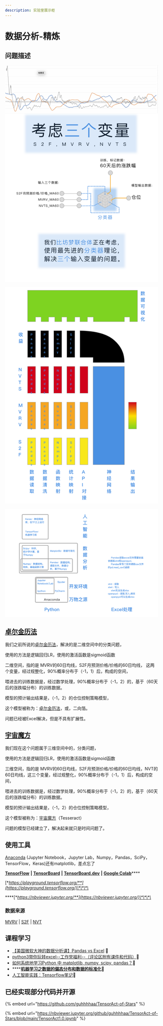 ```yaml
---
description: 实验室展示柜
---
```


# 数据分析-精炼

## 问题描述

![](../../.gitbook/assets/a4%20%281%29.png)

![](../../.gitbook/assets/a4_3.png)

![](../../.gitbook/assets/a3.png)

## [卓尔金历法](https://www.bfm-unity.com/qian-xian/management-cockpit-operation/zi-chan-pei-zhi/ling-hang-duo-lei-da)

我们之前所说的[卓尔金历法](https://www.bfm-unity.com/qian-xian/management-cockpit-operation/zi-chan-pei-zhi/ling-hang-duo-lei-da)，解决的是二维空间中的分类问题，

使用的方法是逻辑回归LR，使用的激活函数是sigmoid函数

二维空间，指的是 MVRV的60日均线，S2F月预测价格/价格的60日均线， 这两个变量，经过规整化，90%概率分布于（-1，1）后，构成的空间，

喂进去的训练数据是，经过数学处理，90%概率分布于（-1，2）的，基于（60天后的涨跌幅分布）的训练数据。

模型的预计输出结果是，（-1，2）的仓位控制策略模型，

这个模型被称为：[卓尔金历法](https://www.bfm-unity.com/qian-xian/management-cockpit-operation/zi-chan-pei-zhi/ling-hang-duo-lei-da)，或，二向箔。 

问题已经被Excel解决，但是不具有扩展性。

## [宇宙魔方](https://www.bfm-unity.com/qian-xian/yu-zhou-mo-fang-hui-gui-fen-xi)

我们现在这个问题属于三维空间中的，分类问题， 

使用的方法是逻辑回归LR，使用的激活函数是sigmoid函数

三维空间，指的是 MVRV的60日均线，S2F月预测价格/价格的60日均线，NVT的60日均线，这三个变量，经过规整化，90%概率分布于（-1，1）后，构成的空间，

喂进去的训练数据是，经过数学处理，90%概率分布于（-1，2）的，基于（60天后的涨跌幅分布）的训练数据。

模型的预计输出结果是，（-1，2）的仓位控制策略模型，

这个模型被称为：[宇宙魔方](https://www.bfm-unity.com/qian-xian/yu-zhou-mo-fang-hui-gui-fen-xi)（Tesseract）

问题的模型已经建立了，解决起来就只是时间问题了。

## 使用工具

[Anaconda](https://www.anaconda.com/) \(Jupyter Notebook，Jupyter Lab，Numpy，Pandas，SciPy，TensorFlow，Keras\)还有matplotlib，差点忘了

[**TensorFlow**](https://www.tensorflow.org/)  **\|**  [**TensorBoard**](https://www.tensorflow.org/tensorboard?hl=zh-cn)  **\|**  [**TensorBoard.dev**](https://tensorboard.dev/)  **\|**  [**Google Colab**](https://colab.research.google.com/notebooks/intro.ipynb)\*\*\*\*

[**https://playground.tensorflow.org/**](https://playground.tensorflow.org/)\*\*\*\*

\*\*\*\*[**https://nbviewer.jupyter.org/**](https://nbviewer.jupyter.org/)\*\*\*\*

### 数据来源

[MVRV](https://www.qkl123.com/data/mvrv/btc)  \|  [S2F](https://www.qkl123.com/data/s2f/btc)  \|  [NVT](https://www.qkl123.com/data/nvt/btc)

## 课程学习

* [【美国微软大神的数据分析课】Pandas vs Excel](https://www.bilibili.com/video/BV1rt411y7PY)  🚩
* [python3带你玩转excel--工作党福利--（评论区附有课件和代码）](https://www.bilibili.com/video/BV1W7411G7wP)🚩
* [如何系统地学习Python 中 matplotlib, numpy, scipy, pandas？](https://www.zhihu.com/question/37180159/answer/304720890)🚩
* \*\*\*\*[**机器学习之数据的偏态分布和数据的标准化**](https://blog.csdn.net/m0_37870649/article/details/80638179)**🚩**
* [人工智能实践：Tensorflow笔记](https://www.icourse163.org/course/PKU-1002536002?tid=1452937471)🚩

## 已经实现部分代码并开源

{% embed url="https://github.com/guhhhhaa/TensorAct-of-Stars" %}

{% embed url="https://nbviewer.jupyter.org/github/guhhhhaa/TensorAct-of-Stars/blob/main/TensorAct1.0.ipynb" %}

